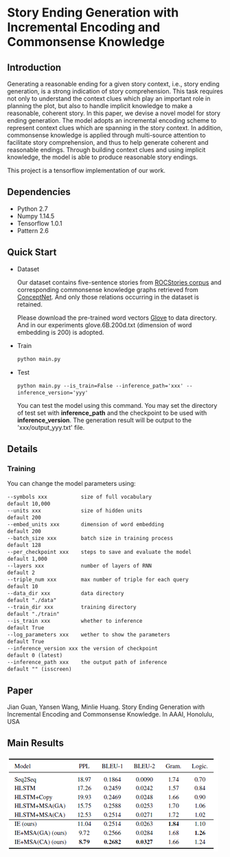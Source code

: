 # Story Ending Generation with Incremental Encoding and Commonsense Knowledge

## Introduction

Generating a reasonable ending for a given story context, i.e., story ending generation, is a strong indication of story comprehension. This task requires not only to understand the context clues which play an important role in planning the plot, but also to handle implicit knowledge to make a reasonable, coherent story. In this paper, we devise a novel model for story ending generation. The model adopts an incremental encoding scheme to represent context clues which are spanning in the story context. In addition, commonsense knowledge is applied through multi-source attention to facilitate story comprehension, and thus to help generate coherent and reasonable endings. Through building context clues and using implicit knowledge, the model is able to produce reasonable story endings.

This project is a tensorflow implementation of our work.

## Dependencies

- Python 2.7
- Numpy 1.14.5
- Tensorflow 1.0.1
- Pattern 2.6

## Quick Start

- Dataset

  Our dataset contains five-sentence stories from [ROCStories corpus](http://cs.rochester.edu/nlp/rocstories/) and corresponding commonsense knowledge graphs retrieved from [ConceptNet](http://www.conceptnet.io/).  And only those relations occurring in the dataset is retained.

  Please download the pre-trained word vectors [Glove](https://nlp.stanford.edu/projects/glove/) to data directory. And in our experiments glove.6B.200d.txt (dimension of word embedding is 200) is adopted.

- Train

  ```python
  python main.py
  ```

- Test

  ```shell
  python main.py --is_train=False --inference_path='xxx' --inference_version='yyy'
  ```

  You can test the model using this command. You may set the directory of test set with **inference_path** and the checkpoint to be used with **inference_version**. The generation result will be output to the 'xxx/output_yyy.txt' file.

## Details

### Training

You can change the model parameters using:

```
--symbols xxx			size of full vocabulary 				default 10,000
--units xxx 			size of hidden units 					default 200
--embed_units xxx		dimension of word embedding 			default 200
--batch_size xxx 		batch size in training process 			default 128
--per_checkpoint xxx 	steps to save and evaluate the model	default 1,000
--layers xxx			number of layers of RNN					default 2
--triple_num xxx		max number of triple for each query		default 10
--data_dir xxx			data directory 							default "./data"
--train_dir xxx			training directory						default "./train"
--is_train xxx			whether to inference 					default True
--log_parameters xxx	wether to show the parameters			default True
--inference_version xxx	the version of checkpoint				default 0 (latest)
--inference_path xxx	the output path of inference			default "" (isscreen)
```

## Paper

Jian Guan, Yansen Wang, Minlie Huang. Story Ending Generation with Incremental Encoding and Commonsense Knowledge. In AAAI, Honolulu, USA

## Main Results

![](result.png)

